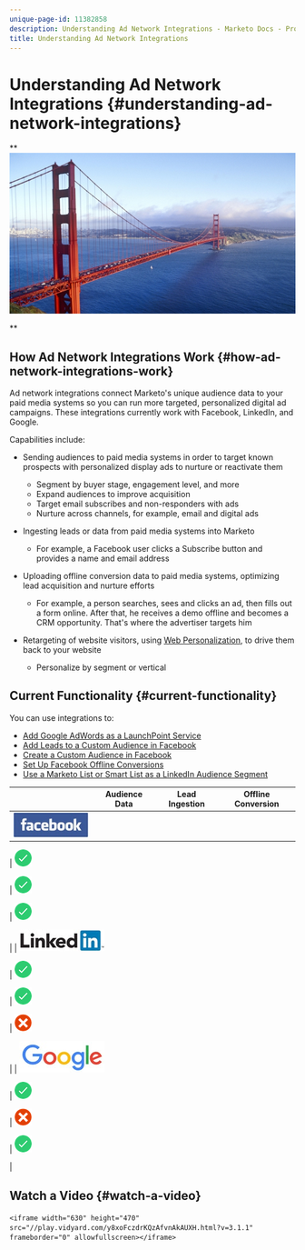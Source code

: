 ```yaml
---
unique-page-id: 11382858
description: Understanding Ad Network Integrations - Marketo Docs - Product Documentation
title: Understanding Ad Network Integrations
---
```


# Understanding Ad Network Integrations {#understanding-ad-network-integrations}

** ![](assets/hith-golden-gate-144833144-e.jpeg)

** 

## How Ad Network Integrations Work {#how-ad-network-integrations-work}

Ad network integrations connect Marketo's unique audience data to your paid media systems so you can run more targeted, personalized digital ad campaigns. These integrations currently work with Facebook, LinkedIn, and Google.

Capabilities include:

* Sending audiences to paid media systems in order to target known prospects with personalized display ads to nurture or reactivate them

    * Segment by buyer stage, engagement level, and more
    * Expand audiences to improve acquisition
    * Target email subscribes and non-responders with ads
    * Nurture across channels, for example, email and digital ads

* Ingesting leads or data from paid media systems into Marketo

    * For example, a Facebook user clicks a Subscribe button and provides a name and email address

* Uploading offline conversion data to paid media systems, optimizing lead acquisition and nurture efforts

    * For example, a person searches, sees and clicks an ad, then fills out a form online. After that, he receives a demo offline and becomes a CRM opportunity. That's where the advertiser targets him

* Retargeting of website visitors, using [Web Personalization](http://docs.marketo.com/display/docs/web+personalization), to drive them back to your website

    * Personalize by segment or vertical

## Current Functionality {#current-functionality}

You can use integrations to:

* [Add Google AdWords as a LaunchPoint Service](../../../product-docs/administration/additional-integrations/add-google-adwords-as-a-launchpoint-service.md)
* [Add Leads to a Custom Audience in Facebook](../../../product-docs/demand-generation/facebook/add-leads-to-a-custom-audience-in-facebook.md)
* [Create a Custom Audience in Facebook](../../../product-docs/demand-generation/facebook/create-a-custom-audience-in-facebook.md)
* [Set Up Facebook Offline Conversions](../../../product-docs/demand-generation/facebook/set-up-facebook-offline-conversions.md)
* [Use a Marketo List or Smart List as a LinkedIn Audience Segment](../../../product-docs/demand-generation/social/social-functions/use-a-marketo-list-or-smart-list-as-a-linkedin-audience-segment.md)

|   |Audience Data |Lead Ingestion |Offline Conversion |
|---|---|---|---|
| ![--](assets/facebook-logo-2-150.jpg)

| ![--](assets/checkmark-flat-25.png)

| ![--](assets/checkmark-flat-25.png)

| ![--](assets/checkmark-flat-25-1.png)

|
| ![--](assets/linkedin-logo-150.jpg)

| ![--](assets/checkmark-flat-25.png)

| ![--](assets/checkmark-flat-25.png)

| ![--](assets/x-mark-3-256-25.png)

|
| ![--](assets/google-logo-150.jpg)

| ![--](assets/checkmark-flat-25.png)

| ![--](assets/x-mark-3-256-25.png)

| ![--](assets/checkmark-flat-25.png)

|

## Watch a Video {#watch-a-video}

`<iframe width="630" height="470" src="//play.vidyard.com/y8xoFczdrKQzAfvnAkAUXH.html?v=3.1.1" frameborder="0" allowfullscreen></iframe>`

